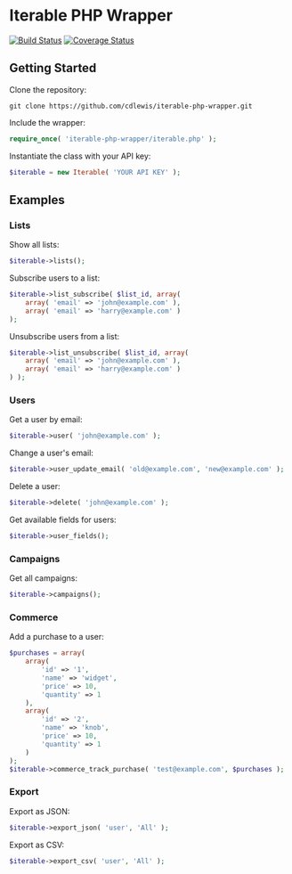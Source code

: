# Iterable PHP Wrapper

[![Build Status](https://travis-ci.org/cdlewis/iterable-php-wrapper.svg?branch=master)](https://travis-ci.org/cdlewis/iterable-php-wrapper)
[![Coverage Status](https://coveralls.io/repos/cdlewis/iterable-php-wrapper/badge.svg?branch=master)](https://coveralls.io/r/cdlewis/iterable-php-wrapper?branch=master)

## Getting Started

Clone the repository:
```shell
git clone https://github.com/cdlewis/iterable-php-wrapper.git
```

Include the wrapper:
```php
require_once( 'iterable-php-wrapper/iterable.php' );
```

Instantiate the class with your API key:
```php
$iterable = new Iterable( 'YOUR API KEY' );
```

## Examples

### Lists

Show all lists:
```php
$iterable->lists();
```

Subscribe users to a list:
```php
$iterable->list_subscribe( $list_id, array(
	array( 'email' => 'john@example.com' ),
	array( 'email' => 'harry@example.com' )
);
```

Unsubscribe users from a list:
```php
$iterable->list_unsubscribe( $list_id, array(
	array( 'email' => 'john@example.com' ),
	array( 'email' => 'harry@example.com' )
) );
```

### Users

Get a user by email:
```php
$iterable->user( 'john@example.com' );
```

Change a user's email:
```php
$iterable->user_update_email( 'old@example.com', 'new@example.com' );
```

Delete a user:
```php
$iterable->delete( 'john@example.com' );
```

Get available fields for users:
```php
$iterable->user_fields();
```

### Campaigns

Get all campaigns:
```php
$iterable->campaigns();
```

### Commerce
Add a purchase to a user:
```php
$purchases = array(
    array(
        'id' => '1',
        'name' => 'widget',
        'price' => 10,
        'quantity' => 1
    ),
    array(
        'id' => '2',
        'name' => 'knob',
        'price' => 10,
        'quantity' => 1
    )
);
$iterable->commerce_track_purchase( 'test@example.com', $purchases );
```

### Export

Export as JSON:
```php
$iterable->export_json( 'user', 'All' );
```

Export as CSV:
```php
$iterable->export_csv( 'user', 'All' );
```
